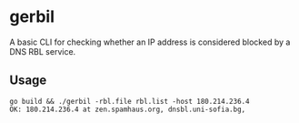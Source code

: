 # gerbil

A basic CLI for checking whether an IP address is considered blocked by a DNS RBL service.

## Usage

```term
go build && ./gerbil -rbl.file rbl.list -host 180.214.236.4
OK: 180.214.236.4 at zen.spamhaus.org, dnsbl.uni-sofia.bg,
```
